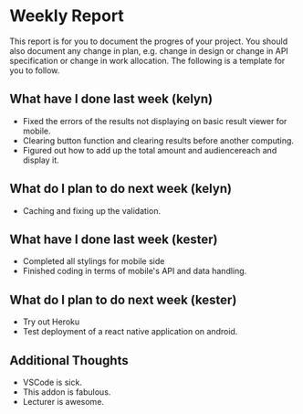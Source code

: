 # Weekly Report

This report is for you to document the progres of your project. You should also document any change in plan, e.g. change in design or change in API specification or change in work allocation. The following is a template for you to follow.

## What have I done last week (kelyn)

-  Fixed the errors of the results not displaying on basic result viewer for mobile.
-  Clearing button function and clearing results before another computing.
-  Figured out how to add up the total amount and audiencereach and display it.

## What do I plan to do next week (kelyn)

-   Caching and fixing up the validation.


## What have I done last week (kester)

-   Completed all stylings for mobile side
-   Finished coding in terms of mobile's API and data handling.

## What do I plan to do next week (kester)

-   Try out Heroku
-   Test deployment of a react native application on android.

## Additional Thoughts

-   VSCode is sick.
-   This addon is fabulous.
-   Lecturer is awesome.
